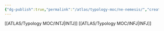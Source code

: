 ```yaml
---
{"dg-publish":true,"permalink":"/atlas/typology-moc/ne-nemesis/","created":"","updated":"2023-02-27T19:20:29.254+01:00"}
---
```



[[ATLAS/Typology MOC/INTJ\|INTJ]]
[[ATLAS/Typology MOC/INFJ\|INFJ]]
